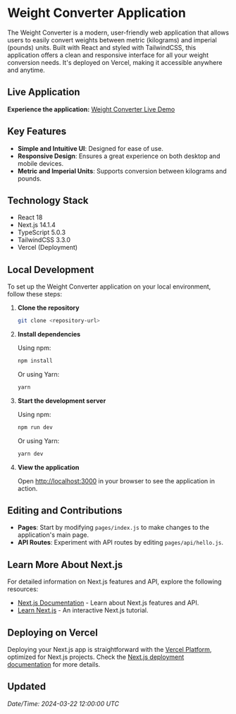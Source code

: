 # Weight Converter Application

The Weight Converter is a modern, user-friendly web application that allows users to easily convert weights between metric (kilograms) and imperial (pounds) units. Built with React and styled with TailwindCSS, this application offers a clean and responsive interface for all your weight conversion needs. It's deployed on Vercel, making it accessible anywhere and anytime.

## Live Application

**Experience the application:** [Weight Converter Live Demo](https://weightconverter.vercel.app/)

## Key Features

- **Simple and Intuitive UI**: Designed for ease of use.
- **Responsive Design**: Ensures a great experience on both desktop and mobile devices.
- **Metric and Imperial Units**: Supports conversion between kilograms and pounds.

## Technology Stack

- React 18
- Next.js 14.1.4
- TypeScript 5.0.3
- TailwindCSS 3.3.0
- Vercel (Deployment)

## Local Development

To set up the Weight Converter application on your local environment, follow these steps:

1. **Clone the repository**

   ```bash
   git clone <repository-url>
   ```

2. **Install dependencies**

   Using npm:

   ```bash
   npm install
   ```

   Or using Yarn:

   ```bash
   yarn
   ```

3. **Start the development server**

   Using npm:

   ```bash
   npm run dev
   ```

   Or using Yarn:

   ```bash
   yarn dev
   ```

4. **View the application**

   Open [http://localhost:3000](http://localhost:3000) in your browser to see the application in action.

## Editing and Contributions

- **Pages**: Start by modifying `pages/index.js` to make changes to the application's main page.
- **API Routes**: Experiment with API routes by editing `pages/api/hello.js`.

## Learn More About Next.js

For detailed information on Next.js features and API, explore the following resources:

- [Next.js Documentation](https://nextjs.org/docs) - Learn about Next.js features and API.
- [Learn Next.js](https://nextjs.org/learn) - An interactive Next.js tutorial.

## Deploying on Vercel

Deploying your Next.js app is straightforward with the [Vercel Platform](https://vercel.com/new?utm_medium=default-template&filter=next.js&utm_source=create-next-app&utm_campaign=create-next-app-readme), optimized for Next.js projects. Check the [Next.js deployment documentation](https://nextjs.org/docs/deployment) for more details.

## Updated

_Date/Time: 2024-03-22 12:00:00 UTC_
